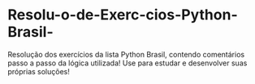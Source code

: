 # Resolu-o-de-Exerc-cios-Python-Brasil-
Resolução dos exercícios da lista Python Brasil, contendo comentários passo a passo da lógica utilizada! Use para estudar e desenvolver suas próprias soluções!
